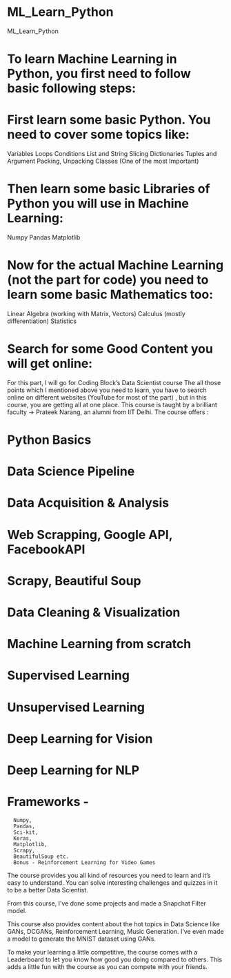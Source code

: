 # ML_Learn_Python
ML_Learn_Python


# To learn Machine Learning in Python, you first need to follow basic following steps:

# First learn some basic Python. You need to cover some topics like:
Variables
Loops
Conditions
List and String Slicing
Dictionaries
Tuples and Argument Packing, Unpacking
Classes (One of the most Important)
# Then learn some basic Libraries of Python you will use in Machine Learning:
  Numpy
  Pandas
  Matplotlib
# Now for the actual Machine Learning (not the part for code) you need to learn some basic Mathematics too:
  Linear Algebra (working with Matrix, Vectors)
  Calculus (mostly differentiation)
  Statistics
# Search for some Good Content you will get online:
  For this part, I will go for 
  Coding Block’s Data Scientist course
  The all those points which I mentioned above you need to learn, you have to search online on different websites (YouTube for most of the part) , but in this course, you are getting all at one place.
This course is taught by a brilliant faculty -> Prateek Narang, an alumni from IIT Delhi. The course offers :

# Python Basics
# Data Science Pipeline
# Data Acquisition & Analysis
# Web Scrapping, Google API, FacebookAPI
# Scrapy, Beautiful Soup
# Data Cleaning & Visualization
# Machine Learning from scratch
# Supervised Learning
# Unsupervised Learning
# Deep Learning for Vision
# Deep Learning for NLP
# Frameworks - 
      Numpy, 
      Pandas, 
      Sci-kit, 
      Keras, 
      Matplotlib, 
      Scrapy, 
      BeautifulSoup etc.
      Bonus - Reinforcement Learning for Video Games

The course provides you all kind of resources you need to learn and it’s easy to understand. You can solve interesting challenges and quizzes in it to be a better Data Scientist.

From this course, I’ve done some projects and made a Snapchat Filter model.


This course also provides content about the hot topics in Data Science like GANs, DCGANs, Reinforcement Learning, Music Generation. I’ve even made a model to generate the MNIST dataset using GANs.


To make your learning a little competitive, the course comes with a Leaderboard to let you know how good you doing compared to others. This adds a little fun with the course as you can compete with your friends.

